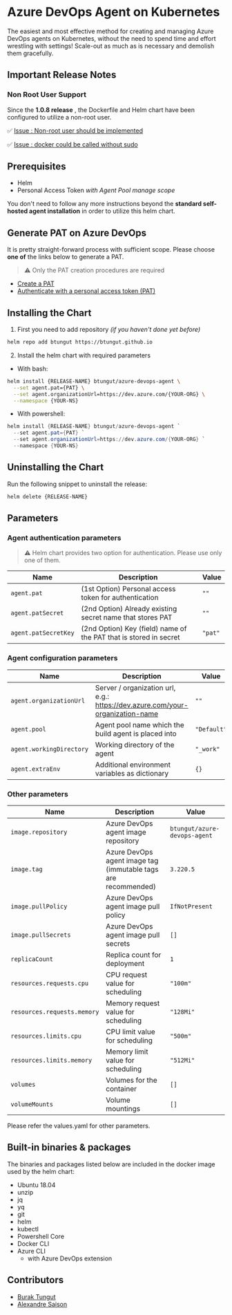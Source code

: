 # Azure DevOps Agent on Kubernetes

The easiest and most effective method for creating and managing Azure DevOps agents on Kubernetes, without the need to spend time and effort wrestling with settings! Scale-out as much as is necessary and demolish them gracefully.

## Important Release Notes
### Non Root User Support
Since the **1.0.8 release** , the Dockerfile and Helm chart have been configured to utilize a non-root user. 

:white_check_mark: [Issue : Non-root user should be implemented](https://github.com/btungut/azure-devops-agent-on-kubernetes/issues/3)

:white_check_mark: [Issue : docker could be called without sudo](https://github.com/btungut/azure-devops-agent-on-kubernetes/issues/5)

## Prerequisites
- Helm
- Personal Access Token _with Agent Pool manage scope_


You don't need to follow any more instructions beyond the **standard self-hosted agent installation** in order to utilize this helm chart.

## Generate PAT on Azure DevOps

It is pretty straight-forward process with sufficient scope. Please choose **one of** the links below to generate a PAT.

> :warning: Only the PAT creation procedures are required

- [Create a PAT](https://docs.microsoft.com/en-us/azure/devops/organizations/accounts/use-personal-access-tokens-to-authenticate?view=azure-devops&tabs=Windows#create-a-pat)
- [Authenticate with a personal access token (PAT)](https://docs.microsoft.com/en-us/azure/devops/pipelines/agents/v2-linux?view=azure-devops#authenticate-with-a-personal-access-token-pat)

## Installing the Chart


1. First you need to add repository _(if you haven't done yet before)_
```bash
helm repo add btungut https://btungut.github.io
```

2. Install the helm chart with required parameters
  - With bash: 
```bash
helm install {RELEASE-NAME} btungut/azure-devops-agent \
  --set agent.pat={PAT} \
  --set agent.organizationUrl=https://dev.azure.com/{YOUR-ORG} \
  --namespace {YOUR-NS}
```

  - With powershell: 
```powershell
helm install {RELEASE-NAME} btungut/azure-devops-agent `
  --set agent.pat={PAT} `
  --set agent.organizationUrl=https://dev.azure.com/{YOUR-ORG} `
  --namespace {YOUR-NS}
```

## Uninstalling the Chart

Run the following snippet to uninstall the release:
```bash
helm delete {RELEASE-NAME}
```

## Parameters

### Agent authentication parameters

> :warning: Helm chart provides two option for authentication. Please use only one of them.

| Name                | Description                                           | Value                 |
| ------------------- | ----------------------------------------------------- | --------------------- |
| `agent.pat` | (1st Option) Personal access token for authentication                                   | `""`   |
| `agent.patSecret` | (2nd Option) Already existing secret name that stores PAT                         | `""`   |
| `agent.patSecretKey` | (2nd Option) Key (field) name of the PAT that is stored in secret              | `"pat"`|


### Agent configuration parameters

| Name                | Description                                           | Value                 |
| ------------------- | ----------------------------------------------------- | --------------------- |
| `agent.organizationUrl` | Server / organization url, e.g.: https://dev.azure.com/your-organization-name                                   | `""`   |
| `agent.pool` | Agent pool name which the build agent is placed into                                   | `"Default"`   |
| `agent.workingDirectory` | Working directory of the agent                                   | `"_work"`   |
| `agent.extraEnv` | Additional environment variables as dictionary                                   | `{}`   |

### Other parameters

| Name                | Description                                           | Value                 |
| ------------------- | ----------------------------------------------------- | --------------------- |
| `image.repository`  | Azure DevOps agent image repository                           | `btungut/azure-devops-agent`       |
| `image.tag`         | Azure DevOps agent image tag (immutable tags are recommended) | `3.220.5` |
| `image.pullPolicy`  | Azure DevOps agent image pull policy                          | `IfNotPresent`        |
| `image.pullSecrets` | Azure DevOps agent image pull secrets                         | `[]`                  |
| `replicaCount` | Replica count for deployment                        | `1`                  |
| `resources.requests.cpu` | CPU request value for scheduling                        | `"100m"`                  |
| `resources.requests.memory` | Memory request value for scheduling                        | `"128Mi"`                  |
| `resources.limits.cpu` | CPU limit value for scheduling                        | `"500m"`                  |
| `resources.limits.memory` | Memory limit value for scheduling                        | `"512Mi"`                  |
| `volumes` | Volumes for the container | `[]`                  |
| `volumeMounts` | Volume mountings | `[]`                  |

Please refer the values.yaml for other parameters.

## Built-in binaries & packages
The binaries and packages listed below are included in the docker image used by the helm chart:
- Ubuntu 18.04
- unzip
- jq
- yq
- git
- helm
- kubectl
- Powershell Core
- Docker CLI
- Azure CLI
  - with Azure DevOps extension

## Contributors

- [Burak Tungut](https://github.com/btungut)
- [Alexandre Saison](https://github.com/saisona)